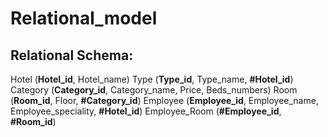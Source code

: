 # Relational_model

Relational Schema:
-
Hotel (**Hotel_id**, Hotel_name)
Type (**Type_id**, Type_name, **#Hotel_id**)
Category (**Category_id**, Category_name, Price, Beds_numbers)
Room (**Room_id**, Floor, **#Category_id**)
Employee (**Employee_id**, Employee_name, Employee_speciality, **#Hotel_id**)
Employee_Room (**#Employee_id**, **#Room_id**)
